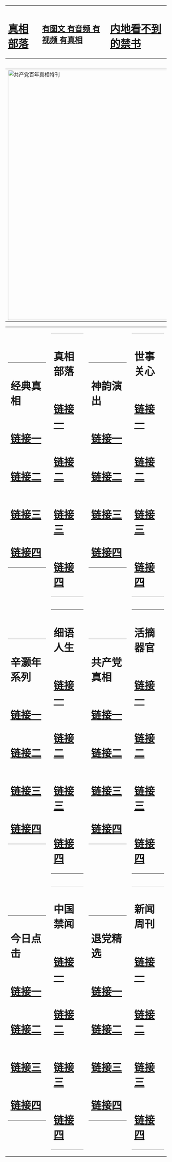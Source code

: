 <table><tr><td><H1><a href="http://t.cn/RabLUpb">真相部落</a></H1></td><td><H2><a href="http://t.cn/RXHgL7d">有图文 有音频 有视频 有真相</a></H2><td><H1><a href="http://t.cn/RXEjs9A"> 内地看不到的禁书</a></H1></td></table><table><table><tr><td><a href="http://t.cn/RXEY7tY"><img src="http://3728.u13.fiscalorg.com/zx/bngcd/gcdbnzx.jpg" width="780"  border="0" alt="共产党百年真相特刊"></a></td></tr></table><table><tr><td><table><tr><td ><h1>经典真相</h1></td></tr><tr><td><h1>  <a href="http://t.cn/RabL7IE" target=_blank>链接一</a>  </h1></td></tr><tr><td><h1>  <a href="http://t.cn/RabL7IE" target=_blank>链接二</a>  </h1></td></tr><tr><td><h1>  <a href="http://po.st/j84X8p" target=_blank>链接三</a>  </h1></td></tr><tr><td><h1>  <a href="http://t.cn/Rab29fu" target=_blank>链接四</a>  </h1></td></tr></table></td><td><table><tr><td ><h1>真相部落</h1></td></tr><tr><td><h1>  <a href="http://t.cn/RabL7BM" target=_blank>链接一</a>  </h1></td></tr><tr><td><h1>  <a href="http://t.cn/RXHgf9M" target=_blank>链接二</a>  </h1></td></tr><tr><td><h1>  <a href="http://po.st/bOMMjG" target=_blank>链接三</a>  </h1></td></tr><tr><td><h1>  <a href="http://po.st/8gSHet" target=_blank>链接四</a>  </h1></td></tr></table></td><td><table><tr><td ><h1>神韵演出</h1></td></tr><tr><td><h1>  <a href="http://t.cn/RXDthKr" target=_blank>链接一</a>  </h1></td></tr><tr><td><h1>  <a href="http://t.cn/RabL4nj" target=_blank>链接二</a>  </h1></td></tr><tr><td><h1>  <a href="http://t.cn/RXDtzDE" target=_blank>链接三</a>  </h1></td></tr><tr><td><h1>  <a href="http://po.st/TGWYVW" target=_blank>链接四</a>  </h1></td></tr></table></td><td><table><tr><td ><h1>世事关心</h1></td></tr><tr><td><h1>  <a href="http://t.cn/RabLbbt" target=_blank>链接一</a>  </h1></td></tr><tr><td><h1>  <a href="http://t.cn/RXHgL1f" target=_blank>链接二</a>  </h1></td></tr><tr><td><h1>  <a href="http://t.cn/RXDtZGq" target=_blank>链接三</a>  </h1></td></tr><tr><td><h1>  <a href="http://po.st/bupL9N" target=_blank>链接四</a>  </h1></td></tr></table></td></tr><tr><td><table><tr><td ><h1>辛灏年系列</h1></td></tr><tr><td><h1>  <a href="http://t.cn/RXHgquU" target=_blank>链接一</a>  </h1></td></tr><tr><td><h1>  <a href="http://t.cn/RazRRuO" target=_blank>链接二</a>  </h1></td></tr><tr><td><h1>  <a href="http://po.st/5wiG75" target=_blank>链接三</a>  </h1></td></tr><tr><td><h1>  <a href="http://po.st/d8XTPn" target=_blank>链接四</a>  </h1></td></tr></table></td><td><table><tr><td ><h1>细语人生</h1></td></tr><tr><td><h1>  <a href="http://t.cn/RabLGiE" target=_blank>链接一</a>  </h1></td></tr><tr><td><h1>  <a href="http://t.cn/RazRRgm" target=_blank>链接二</a>  </h1></td></tr><tr><td><h1>  <a href="http://po.st/DlcQPX" target=_blank>链接三</a>  </h1></td></tr><tr><td><h1>  <a href="http://po.st/7wecbk" target=_blank>链接四</a>  </h1></td></tr></table></td><td><table><tr><td ><h1>共产党真相</h1></td></tr><tr><td><h1>  <a href="http://t.cn/RXEY7tY" target=_blank>链接一</a>  </h1></td></tr><tr><td><h1>  <a href="http://t.cn/RXHgMf6" target=_blank>链接二</a>  </h1></td></tr><tr><td><h1>  <a href="http://po.st/kGLLh4" target=_blank>链接三</a>  </h1></td></tr><tr><td><h1>  <a href="http://t.cn/RXEj8tY" target=_blank>链接四</a>  </h1></td></tr></table></td><td><table><tr><td ><h1>活摘器官</h1></td></tr><tr><td><h1>  <a href="http://t.cn/RXDt7N3" target=_blank>链接一</a>  </h1></td></tr><tr><td><h1>  <a href="http://t.cn/RabLq8e" target=_blank>链接二</a>  </h1></td></tr><tr><td><h1>  <a href="http://po.st/erKWrY" target=_blank>链接三</a>  </h1></td></tr><tr><td><h1>  <a href="http://t.cn/Rab20En" target=_blank>链接四</a>  </h1></td></tr></table></td></tr><tr><td><table><tr><td ><h1>今日点击</h1></td></tr><tr><td><h1>  <a href="http://t.cn/Rab28Mf" target=_blank>链接一</a>  </h1></td></tr><tr><td><h1>  <a href="http://t.cn/RXHgUn7" target=_blank>链接二</a>  </h1></td></tr><tr><td><h1>  <a href="http://po.st/Mi0RGD" target=_blank>链接三</a>  </h1></td></tr><tr><td><h1>  <a href="http://t.cn/Rab28tE" target=_blank>链接四</a>  </h1></td></tr></table></td><td><table><tr><td ><h1>中国禁闻</h1></td></tr><tr><td><h1>  <a href="http://t.cn/RXEYwUz" target=_blank>链接一</a>  </h1></td></tr><tr><td><h1>  <a href="http://t.cn/RabL5gN" target=_blank>链接二</a>  </h1></td></tr><tr><td><h1>  <a href="http://po.st/FJbWWJ" target=_blank>链接三</a>  </h1></td></tr><tr><td><h1>  <a href="http://t.cn/RXHgxNg" target=_blank>链接四</a>  </h1></td></tr></table></td><td><table><tr><td ><h1>退党精选</h1></td></tr><tr><td><h1>  <a href="http://t.cn/RabLyyB" target=_blank>链接一</a>  </h1></td></tr><tr><td><h1>  <a href="http://t.cn/RXDtwX2" target=_blank>链接二</a>  </h1></td></tr><tr><td><h1>  <a href="http://po.st/pzmEGb" target=_blank>链接三</a>  </h1></td></tr><tr><td><h1>  <a href="http://po.st/OLQztI" target=_blank>链接四</a>  </h1></td></tr></table></td><td><table><tr><td ><h1>新闻周刊</h1></td></tr><tr><td><h1>  <a href="http://t.cn/RabLcvh" target=_blank>链接一</a>  </h1></td></tr><tr><td><h1>  <a href="http://t.cn/RXEjgcJ" target=_blank>链接二</a>  </h1></td></tr><tr><td><h1>  <a href="http://t.cn/RabLcL5" target=_blank>链接三</a>  </h1></td></tr><tr><td><h1>  <a href="http://po.st/nLRBi2" target=_blank>链接四</a>  </h1></td></tr></table></td></tr></table>
